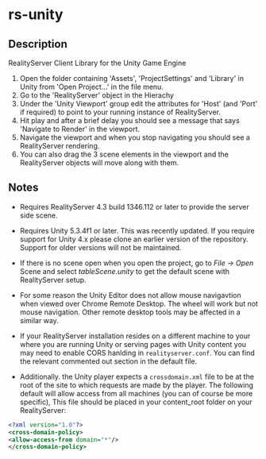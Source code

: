 # rs-unity

## Description

RealityServer Client Library for the Unity Game Engine

1. Open the folder containing 'Assets', 'ProjectSettings' and 'Library' in Unity from 'Open Project...' in the file menu.
2. Go to the 'RealityServer' object in the Hierachy
3. Under the 'Unity Viewport' group edit the attributes for 'Host' (and 'Port' if required) to point to your running instance of RealityServer.
4. Hit play and after a brief delay you should see a message that says 'Navigate to Render' in the viewport.
5. Navigate the viewport and when you stop navigating you should see a RealityServer rendering.
6. You can also drag the 3 scene elements in the viewport and the RealityServer objects will move along with them.

## Notes

- Requires RealityServer 4.3 build 1346.112 or later to provide the server side scene.

- Requires Unity 5.3.4f1 or later. This was recently updated. If you require support for Unity 4.x please clone an earlier version of the repository. Support for older versions will not be maintained.

- If there is no scene open when you open the project, go to _File → Open_ Scene and select _tableScene.unity_ to get the default scene with RealityServer setup.

- For some reason the Unity Editor does not allow mouse navigavtion when viewed over Chrome Remote Desktop. The wheel will work but not mouse navigation. Other remote desktop tools may be affected in a similar way.

- If your RealityServer installation resides on a different machine to your where you are running Unity or serving pages with Unity content you may need to enable CORS hanlding in ```realityserver.conf```. You can find the relevant commented out section in the default file.

- Additionally. the Unity player expects a ```crossdomain.xml``` file to be at the root of the site to which requests are made by the player. The following default will allow access from all machines (you can of course be more specific), This file should be placed in your content_root folder on your RealityServer:

```xml
<?xml version="1.0"?>
<cross-domain-policy>
<allow-access-from domain="*"/>
</cross-domain-policy>
```
